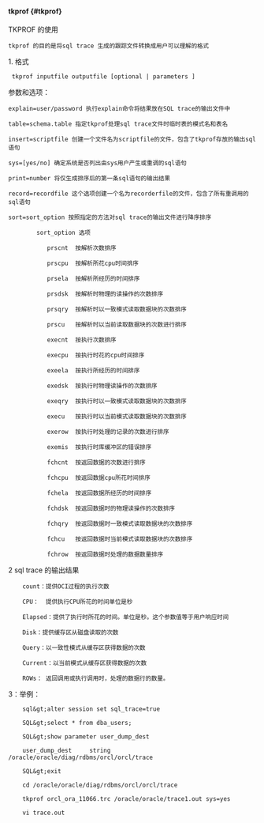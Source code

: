 #### tkprof {#tkprof}

TKPROF 的使用

    tkprof 的目的是将sql trace 生成的跟踪文件转换成用户可以理解的格式

   1\. 格式

     tkprof inputfile outputfile [optional | parameters ]

   参数和选项：

    explain=user/password 执行explain命令将结果放在SQL trace的输出文件中

    table=schema.table 指定tkprof处理sql trace文件时临时表的模式名和表名

    insert=scriptfile 创建一个文件名为scriptfile的文件，包含了tkprof存放的输出sql语句

    sys=[yes/no] 确定系统是否列出由sys用户产生或重调的sql语句

    print=number 将仅生成排序后的第一条sql语句的输出结果

    record=recordfile 这个选项创建一个名为recorderfile的文件，包含了所有重调用的sql语句

    sort=sort_option 按照指定的方法对sql trace的输出文件进行降序排序

            sort_option 选项

               prscnt  按解析次数排序

               prscpu  按解析所花cpu时间排序

               prsela  按解析所经历的时间排序

               prsdsk  按解析时物理的读操作的次数排序

               prsqry  按解析时以一致模式读取数据块的次数排序

               prscu   按解析时以当前读取数据块的次数进行排序

               execnt  按执行次数排序

               execpu  按执行时花的cpu时间排序

               exeela  按执行所经历的时间排序

               exedsk  按执行时物理读操作的次数排序

               exeqry  按执行时以一致模式读取数据块的次数排序

               execu   按执行时以当前模式读取数据块的次数排序

               exerow  按执行时处理的记录的次数进行排序

               exemis  按执行时库缓冲区的错误排序

               fchcnt  按返回数据的次数进行排序

               fchcpu  按返回数据cpu所花时间排序

               fchela  按返回数据所经历的时间排序

               fchdsk  按返回数据时的物理读操作的次数排序

               fchqry  按返回数据时一致模式读取数据块的次数排序

               fchcu   按返回数据时当前模式读取数据块的次数排序

               fchrow  按返回数据时处理的数据数量排序

2 sql trace 的输出结果

        count：提供OCI过程的执行次数

        CPU：  提供执行CPU所花的时间单位是秒

        Elapsed：提供了执行时所花的时间。单位是秒。这个参数值等于用户响应时间

        Disk：提供缓存区从磁盘读取的次数

        Query：以一致性模式从缓存区获得数据的次数

        Current：以当前模式从缓存区获得数据的次数

        ROWs： 返回调用或执行调用时，处理的数据行的数量。

3：举例：

        sql&gt;alter session set sql_trace=true                

        SQL&gt;select * from dba_users;

        SQL&gt;show parameter user_dump_dest

        user_dump_dest     string  /oracle/oracle/diag/rdbms/orcl/orcl/trace

        SQL&gt;exit

        cd /oracle/oracle/diag/rdbms/orcl/orcl/trace

        tkprof orcl_ora_11066.trc /oracle/oracle/trace1.out sys=yes

        vi trace.out